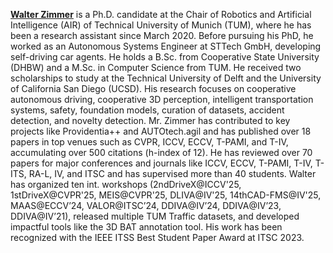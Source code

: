 **[Walter Zimmer](https://walzimmer.github.io/)** is a Ph.D. candidate at the Chair of Robotics and Artificial Intelligence (AIR) of Technical University of Munich (TUM), where he has been a research assistant since March 2020. 
Before pursuing his PhD, he worked as an Autonomous Systems Engineer at STTech GmbH, developing self-driving car agents. 
He holds a B.Sc. from Cooperative State University (DHBW) and a M.Sc. in Computer Science from TUM. 
He received two scholarships to study at the Technical University of Delft and the University of California San Diego (UCSD). 
His research focuses on cooperative autonomous driving, cooperative 3D perception, intelligent transportation systems, safety, foundation models, curation of datasets, accident detection, and novelty detection. 
Mr. Zimmer has contributed to key projects like Providentia++ and AUTOtech.agil and has published over 18 papers in top venues such as CVPR, ICCV, ECCV, T-PAMI, and T-IV, accumulating over 500 citations (h-index of 12). 
He has reviewed over 70 papers for major conferences and journals like ICCV, ECCV, T-PAMI, T-IV, T-ITS, RA-L, IV, and ITSC and has supervised more than 40 students. 
Walter has organized ten int. workshops (2ndDriveX@ICCV'25, 1stDriveX@CVPR'25, MEIS@CVPR'25, DLIVA@IV'25, 14thCAD-FMS@IV'25, MAAS@ECCV’24, VALOR@ITSC’24, DDIVA@IV’24, DDIVA@IV’23, DDIVA@IV’21), released multiple TUM Traffic datasets, and developed impactful tools like the 3D BAT annotation tool. 
His work has been recognized with the IEEE ITSS Best Student Paper Award at ITSC 2023.